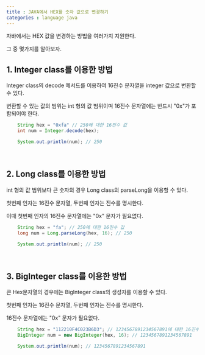 ```yaml
---
title : JAVA에서 HEX를 숫자 값으로 변경하기
categories : language java
---
```


자바에서는 HEX 값을 변경하는 방법을 여러가지 지원한다.

그 중 몇가지를 알아보자.

## 1. Integer class를 이용한 방법

Integer class의 decode 메서드를 이용하여 16진수 문자열을 integer 값으로 변환할 수 있다. 

변환할 수 있는 값의 범위는 int 형의 값 범위이며 16진수 문자열에는 반드시 "0x"가 포함되어야 한다. 

~~~java 
	String hex = "0xfa" // 250에 대한 16진수 값
	int num = Integer.decode(hex);

	System.out.println(num); // 250
~~~

<br>

## 2. Long class를 이용한 방법

int 형의 값 범위보다 큰 숫자의 경우 Long class의 parseLong을 이용할 수 있다. 

첫번째 인자는 16진수 문자열, 두번째 인자는 진수를 명시한다. 

이때 첫번째 인자의 16진수 문자열에는 "0x" 문자가 필요없다.

~~~java
	String hex = "fa"; // 250에 대한 16진수 값
	long num = Long.parseLong(hex, 16); // 250

	System.out.println(num); // 250
~~~

<br>

## 3. BigInteger class를 이용한 방법

큰 Hex문자열의 경우에는 BigInteger class의 생성자를 이용할 수 있다. 

첫번째 인자는 16진수 문자열, 두번째 인자는 진수를 명시한다.

16진수 문자열에는 "0x" 문자가 필요없다.

~~~java
	String hex = "112210F4C023B6D3"; // 1234567891234567891에 대한 16진수 값
	BigInteger num = new BigInteger(hex, 16); // 1234567891234567891

	System.out.println(num); // 1234567891234567891
~~~